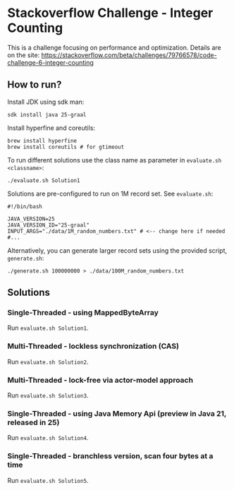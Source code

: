 # Stackoverflow Challenge - Integer Counting
This is a challenge focusing on performance and optimization. 
Details are on the site: https://stackoverflow.com/beta/challenges/79766578/code-challenge-6-integer-counting

## How to run?
Install JDK using sdk man:
```
sdk install java 25-graal
```
Install hyperfine and coreutils:
```
brew install hyperfine
brew install coreutils # for gtimeout
```
To run different solutions use the class name as parameter in `evaluate.sh <classname>`:
```
./evaluate.sh Solution1
```
Solutions are pre-configured to run on 1M record set. See `evaluate.sh`:
```shell
#!/bin/bash

JAVA_VERSION=25
JAVA_VERSION_ID="25-graal"
INPUT_ARGS="./data/1M_random_numbers.txt" # <-- change here if needed
#...
```
Alternatively, you can generate larger record sets using the provided script, `generate.sh`:
```shell
./generate.sh 100000000 > ./data/100M_random_numbers.txt
```
## Solutions

### Single-Threaded - using MappedByteArray
Run `evaluate.sh Solution1`.

### Multi-Threaded - lockless synchronization (CAS) 
Run `evaluate.sh Solution2`.

### Multi-Threaded - lock-free via actor-model approach
Run `evaluate.sh Solution3`.

### Single-Threaded - using Java Memory Api (preview in Java 21, released in 25)
Run `evaluate.sh Solution4`.

### Single-Threaded - branchless version, scan four bytes at a time
Run `evaluate.sh Solution5`.
